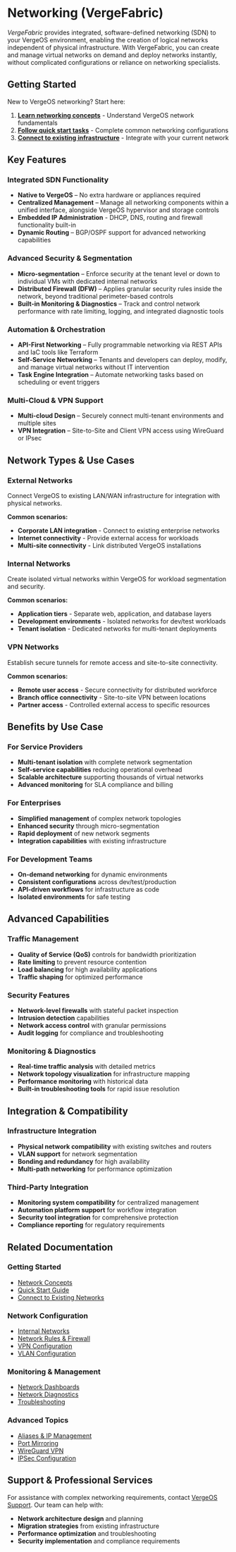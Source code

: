 # Networking (VergeFabric)

*VergeFabric* provides integrated, software-defined networking (SDN) to your VergeOS environment, enabling the creation of logical networks independent of physical infrastructure. With VergeFabric, you can create and manage virtual networks on demand and deploy networks instantly, without complicated configurations or reliance on networking specialists.

## Getting Started

New to VergeOS networking? Start here:

1. **[Learn networking concepts](/product-guide/networks/network-concepts)** - Understand VergeOS network fundamentals
2. **[Follow quick start tasks](/product-guide/networks/network-quickstart)** - Complete common networking configurations
3. **[Connect to existing infrastructure](/product-guide/networks/connect-lan-wan)** - Integrate with your current network

## Key Features

### Integrated SDN Functionality

* **Native to VergeOS** – No extra hardware or appliances required
* **Centralized Management** – Manage all networking components within a unified interface, alongside VergeOS hypervisor and storage controls
* **Embedded IP Administration** - DHCP, DNS, routing and firewall functionality built-in
* **Dynamic Routing** – BGP/OSPF support for advanced networking capabilities

### Advanced Security & Segmentation
* **Micro-segmentation** – Enforce security at the tenant level or down to individual VMs with dedicated internal networks
* **Distributed Firewall (DFW)** – Applies granular security rules inside the network, beyond traditional perimeter-based controls
* **Built-in Monitoring & Diagnostics** – Track and control network performance with rate limiting, logging, and integrated diagnostic tools

### Automation & Orchestration

* **API-First Networking** – Fully programmable networking via REST APIs and IaC tools like Terraform
* **Self-Service Networking** – Tenants and developers can deploy, modify, and manage virtual networks without IT intervention
* **Task Engine Integration** – Automate networking tasks based on scheduling or event triggers

### Multi-Cloud & VPN Support
* **Multi-cloud Design** – Securely connect multi-tenant environments and multiple sites
* **VPN Integration** – Site-to-Site and Client VPN access using WireGuard or IPsec

## Network Types & Use Cases

### External Networks
Connect VergeOS to existing LAN/WAN infrastructure for integration with physical networks.

**Common scenarios:**

- **Corporate LAN integration** - Connect to existing enterprise networks
- **Internet connectivity** - Provide external access for workloads
- **Multi-site connectivity** - Link distributed VergeOS installations

### Internal Networks
Create isolated virtual networks within VergeOS for workload segmentation and security.

**Common scenarios:**

- **Application tiers** - Separate web, application, and database layers
- **Development environments** - Isolated networks for dev/test workloads
- **Tenant isolation** - Dedicated networks for multi-tenant deployments

### VPN Networks
Establish secure tunnels for remote access and site-to-site connectivity.

**Common scenarios:**

- **Remote user access** - Secure connectivity for distributed workforce
- **Branch office connectivity** - Site-to-site VPN between locations
- **Partner access** - Controlled external access to specific resources

## Benefits by Use Case

### For Service Providers

- **Multi-tenant isolation** with complete network segmentation
- **Self-service capabilities** reducing operational overhead
- **Scalable architecture** supporting thousands of virtual networks
- **Advanced monitoring** for SLA compliance and billing

### For Enterprises

- **Simplified management** of complex network topologies
- **Enhanced security** through micro-segmentation
- **Rapid deployment** of new network segments
- **Integration capabilities** with existing infrastructure

### For Development Teams

- **On-demand networking** for dynamic environments
- **Consistent configurations** across dev/test/production
- **API-driven workflows** for infrastructure as code
- **Isolated environments** for safe testing

## Advanced Capabilities

### Traffic Management

- **Quality of Service (QoS)** controls for bandwidth prioritization
- **Rate limiting** to prevent resource contention
- **Load balancing** for high availability applications
- **Traffic shaping** for optimized performance

### Security Features

- **Network-level firewalls** with stateful packet inspection
- **Intrusion detection** capabilities
- **Network access control** with granular permissions
- **Audit logging** for compliance and troubleshooting

### Monitoring & Diagnostics

- **Real-time traffic analysis** with detailed metrics
- **Network topology visualization** for infrastructure mapping
- **Performance monitoring** with historical data
- **Built-in troubleshooting tools** for rapid issue resolution

## Integration & Compatibility

### Infrastructure Integration

- **Physical network compatibility** with existing switches and routers
- **VLAN support** for network segmentation
- **Bonding and redundancy** for high availability
- **Multi-path networking** for performance optimization

### Third-Party Integration

- **Monitoring system compatibility** for centralized management
- **Automation platform support** for workflow integration
- **Security tool integration** for comprehensive protection
- **Compliance reporting** for regulatory requirements

## Related Documentation

### Getting Started

- [Network Concepts](/product-guide/networks/network-concepts)
- [Quick Start Guide](/product-guide/networks/network-quickstart)
- [Connect to Existing Networks](/product-guide/networks/connect-lan-wan)

### Network Configuration

- [Internal Networks](/product-guide/networks/internal-networks)
- [Network Rules & Firewall](/product-guide/networks/network-rules)
- [VPN Configuration](/product-guide/vpn/vpn-overview)
- [VLAN Configuration](/product-guide/networks/create-vlan)

### Monitoring & Management

- [Network Dashboards](/product-guide/networks/network-dashboards)
- [Network Diagnostics](/product-guide/networks/network-diagnostics)
- [Troubleshooting](/product-guide/networks/net-troubleshooting)

### Advanced Topics

- [Aliases & IP Management](/product-guide/networks/aliases)
- [Port Mirroring](/product-guide/networks/port-mirroring)
- [WireGuard VPN](/product-guide/vpn/wireguard-config)
- [IPSec Configuration](/product-guide/vpn/ipsec)

## Support & Professional Services

For assistance with complex networking requirements, contact [VergeOS Support](/support). Our team can help with:

- **Network architecture design** and planning
- **Migration strategies** from existing infrastructure
- **Performance optimization** and troubleshooting
- **Security implementation** and compliance requirements
